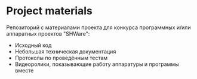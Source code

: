 # Project materials
Репозиторий с материалами проекта для конкурса программных и/или аппаратных проектов "SHWare":
- Исходный код
- Небольшая техническая документация
- Протоколы по проведённым тестам
- Видеоролики, показывающие работу аппаратуры и программы вместе
